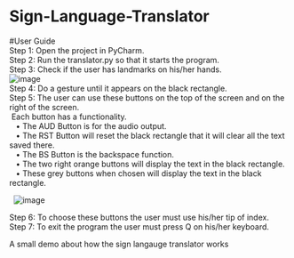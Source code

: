 # Sign-Language-Translator 
#User Guide </br>
Step 1: Open the project in PyCharm.</br>
Step 2: Run the translator.py so that it starts the program.</br>
Step 3: Check if the user has landmarks on his/her hands.</br>
  ![image](https://github.com/MangeshAubeeluck/Sign-Language-Translator/assets/52622374/396588b4-4b7e-4f6c-8ede-8e0c60d849c0)</br>
Step 4: Do a gesture until it appears on the black rectangle.</br>
Step 5: The user can use these buttons on the top of the screen and on the right of the screen.</br>
&nbsp;Each button has a functionality.</br>
 &nbsp;&nbsp; • The AUD Button is for the audio output.</br>
 &nbsp;&nbsp; • The RST Button will reset the black rectangle that it will clear all the text saved there.</br>
 &nbsp;&nbsp; • The BS Button is the backspace function.</br>
 &nbsp;&nbsp; • The two right orange buttons will display the text in the black rectangle.</br>
 &nbsp;&nbsp; • These grey buttons when chosen will display the text in the black rectangle.</br>

&nbsp; ![image](https://github.com/MangeshAubeeluck/Sign-Language-Translator/assets/52622374/f8d79e72-a539-4ee3-97e6-0980fdc07ef8)</br>

Step 6: To choose these buttons the user must use his/her tip of index.</br>
Step 7: To exit the program the user must press Q on his/her keyboard.</br>

A small demo about how the sign langauge translator works</br>




